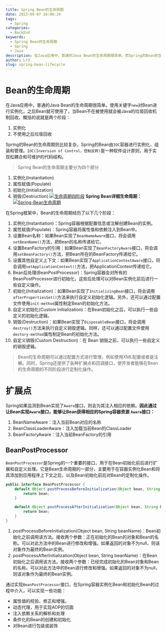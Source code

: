 ```yaml
---
title: Spring Bean的生命周期
date: 2023-09-07 16:06:24
tags:
  - Spring
categories:
  - BackEnd
keywords:
  - Spring Bean的生命周期
  - Spring
  - Java
description: 在Java应用中，普通的Java Bean的生命周期很简单。而Spring的Bean的生命周期则比较复杂，Spring的Bean由IOC容器进行实例化、组装和管理。
author: LYJ
slug: spring-bean-lifecycle
---
```

# Bean的生命周期
在Java应用中，普通的Java Bean的生命周期很简单。使用关键字`new`对Bean进行实例化，之后Bean就可使用了，当Bean不在被使用就会被Java的垃圾回收机制回收。概括的说就是两个阶段：
1. 实例化
2. 不使用之后垃圾回收

Spring的Bean的生命周期则比较复杂，Spring的Bean由`IOC`容器进行实例化、组装和管理。`IOC(Inversion of Control，控制反转)`是一种软件设计原则，用于实现松耦合和可维护的代码结构。
>Spring Bean的生命周期主要分为四个部分
1. 实例化(Instantiation)
2. 属性赋值(Populate)
3. 初始化(Initialization)
4. 销毁(Destruction)
[![生命周期四阶段](https://z1.ax1x.com/2023/09/16/pPfaWg1.png)](https://imgse.com/i/pPfaWg1)
**Spring Bean详细生命周期：**
[![Spring-Bean生命周期](https://z1.ax1x.com/2023/09/16/pPfafjx.png)](https://imgse.com/i/pPfafjx)

在Spring框架中，Bean的生命周期经历了以下几个阶段：
1. 实例化(Instantiation)：Spring容器根据配置信息或注解创建Bean的实例。
2. 属性赋值(Populate)：Spring容器将属性值和依赖注入到Bean中。
3. 设置Bean名称：如果Bean实现了`BeanNameAware`接口，将会调用`setBeanName()`方法，把Bean的名称传递给它。
4. 设置BeanFactory的引用：如果Bean实现了`BeanFactoryAware`接口，将会调用`setBeanFactory()`方法，把Bean所在的BeanFactory传递给它。
5. 设置其他自定义上下文：如果Bean实现了`ApplicationContextAware`接口，将会调用`setApplicationContext()`方法，把ApplicationContext传递给它。
6. Bean后处理(BeanPostProcessor)：Spring容器会对所有的BeanPostProcessor进行初始化，这些后处理可以对Bean实例化前后进行一些自定义操作。
7. 初始化(Initialization)：如果Bean实现了`InitializingBean`接口，将会调用`afterPropertiesSet()`方法来执行自定义初始化逻辑。另外，还可以通过配置文件使用`init-method`属性制定Bean的初始化方法。
8. 自定义初始化(Custom Initialization)：在Bean初始化之后，可以执行一些自定义的初始化逻辑。
9. 销毁(Destruction)：如果Bean实现了`DisposableBean`接口，将会调用`destroy()`方法来执行自定义销毁逻辑。同样，还可以通过配置文件使用`destory-method`属性制定Bean的初始化方法。
10. 自定义销毁(Custom Destruction)：在 Bean 销毁之前，可以执行一些自定义的销毁逻辑。
>Bean的生命周期可以通过配置方式进行管理，例如使用XML配置或者是注解。同时，Spring还提供了各种扩展点和回调接口，使开发者能够在Bean的生命周期的不同阶段进行定制化操作。
# 扩展点
Spring如果监测到Bean实现了`Aware`接口，则会为其注入相应的依赖。**因此通过让Bean实现`Aware`接口，能够让Bean获得相应的Spring容器资源**
**`Aware`接口：**
1. BeanNameAware：注入当前Bean对应的名称
2. BeanClassLoaderAware：注入加载当前Bean的ClassLoader
3. BeanFactoryAware：注入当前BeanFactory的引用
## BeanPostProcessor
`BeanPostProcessor`是Spring的一个重要的接口，用于在Bean初始化前后进行扩展和自定义处理。它是Bean生命周期的一部分，主要用于在容器实例化Bean和将其添加到应用程序上下文之后，以及Bean初始化前后对Bean的定制化操作。
```java
public interface BeanPostProcessor {
	default Object postProcessBeforeInitialization(Object bean, String beanName) throws BeansException {
		return bean;
	}

	default Object postProcessAfterInitialization(Object bean, String beanName) throws BeansException {
		return bean;
	}
}
```
1. postProcessBeforeInitialization(Object bean, String beanName)：Bean初始化之前调用该方法。接收两个参数：正在初始化的Bean的对象和Bean的名称。可以对此方法中的Bean进行修改和增强。如果返回的对象不为null，则该对象作为最终的Bean实例。
2. postProcessAfterInitialization(Object bean, String beanName)：在Bean初始化之后调用该方法。接收两个参数：已经完成初始化的Bean对象和Bean的名称。可以对此方法中的Bean进行修改和增强。如果返回的对象不为null，则该对象作为最终的Bean实例。

通过实现`BeanPostProcessor`接口，在Spring容器实例化Bean和初始化Bean的过程中介入，可以实现一些功能：
* 属性值的校验、修正和增强。
* 动态代理，用于实现AOP的切面
* 注入依赖关系的解析和处理
* 条件化的Bean的创建和初始化
* 对Bean进行包装或装饰
